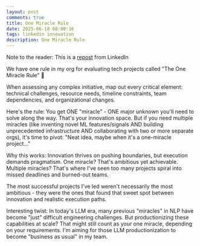 ```yaml
---
layout: post
comments: true
title: One Miracle Rule
date: 2025-06-18 08:00:16
tags: linkedin innovation
description: One Miracle Rule
---
```


Note to the reader: This is a [repost](https://www.linkedin.com/posts/yewjinlim_we-have-one-rule-in-my-org-for-evaluating-activity-7275539056288030720-4oKx?utm_source=share&utm_medium=member_desktop&rcm=ACoAAAD4xmMBhqAf0RkmEot2NJkJA3gvq31H7Os) from LinkedIn

We have one rule in my org for evaluating tech projects called "The One Miracle Rule" 🔮

When assessing any complex initiative, map out every critical element: technical challenges, resource needs, timeline constraints, team dependencies, and organizational changes.

Here's the rule: You get ONE "miracle" - ONE major unknown you'll need to solve along the way. That's your innovation space. But if you need multiple miracles (like inventing novel ML features/signals AND building unprecedented infrastructure AND collaborating with two or more separate orgs), it's time to pivot: "Neat idea, maybe when it's a one-miracle project..."

Why this works: Innovation thrives on pushing boundaries, but execution demands pragmatism. One miracle? That's ambitious yet achievable. Multiple miracles? That's where I've seen too many projects spiral into missed deadlines and burned-out teams.

The most successful projects I've led weren't necessarily the most ambitious - they were the ones that found that sweet spot between innovation and realistic execution paths.

Interesting twist: In today's LLM era, many previous "miracles" in NLP have become "just" difficult engineering challenges. But productionizing these capabilities at scale? That might still count as your one miracle, depending on your requirements. I'm aiming for those LLM productionization to become "business as usual" in my team.
